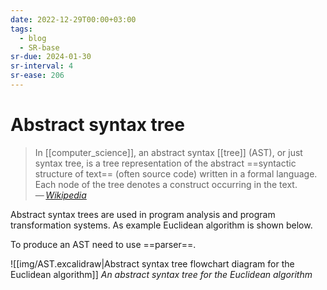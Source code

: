 ```yaml
---
date: 2022-12-29T00:00+03:00
tags:
  - blog
  - SR-base
sr-due: 2024-01-30
sr-interval: 4
sr-ease: 206
---
```


# Abstract syntax tree

> In [[computer_science]], an abstract syntax [[tree]] (AST), or just syntax
> tree, is a tree representation of the abstract ==syntactic structure of text==
> (often source code) written in a formal language. Each node of the tree
> denotes a construct occurring in the text.\
> — <cite>[Wikipedia](https://en.wikipedia.org/wiki/Abstract_syntax_tree)</cite>
<!--SR:!2024-01-26,1,230-->

Abstract syntax trees are used in program analysis and program
transformation systems. As example Euclidean algorithm is shown below.

To produce an AST need to use ==parser==.

![[img/AST.excalidraw|Abstract syntax tree flowchart diagram for the Euclidean algorithm]]
_An abstract syntax tree for the Euclidean algorithm_
